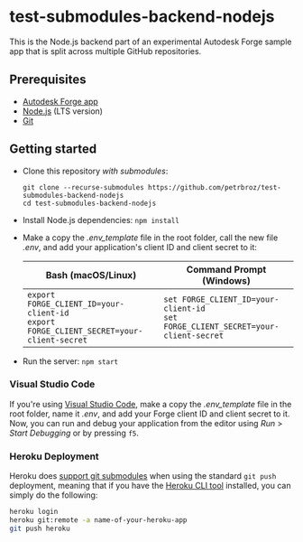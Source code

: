 # test-submodules-backend-nodejs

This is the Node.js backend part of an experimental Autodesk Forge sample app
that is split across multiple GitHub repositories.

## Prerequisites

- [Autodesk Forge app](https://forge.autodesk.com/en/docs/oauth/v2/tutorials/create-app)
- [Node.js](https://nodejs.org) (LTS version)
- [Git](https://git-scm.com)

## Getting started

- Clone this repository _with submodules_:
    ```
    git clone --recurse-submodules https://github.com/petrbroz/test-submodules-backend-nodejs
    cd test-submodules-backend-nodejs
    ```

- Install Node.js dependencies: `npm install`

- Make a copy the _.env\_template_ file in the root folder, call the new file _.env_,
and add your application's client ID and client secret to it:

    | Bash (macOS/Linux) | Command Prompt (Windows) |
    |--------------------|--------------------------|
    |`export FORGE_CLIENT_ID=your-client-id`<br>`export FORGE_CLIENT_SECRET=your-client-secret`|`set FORGE_CLIENT_ID=your-client-id`<br>`set FORGE_CLIENT_SECRET=your-client-secret`|

- Run the server: `npm start`

### Visual Studio Code

If you're using [Visual Studio Code](https://code.visualstudio.com), make a copy the _.env\_template_ file
in the root folder, name it _.env_, and add your Forge client ID and client secret to it.
Now, you can run and debug your application from the editor using _Run_ > _Start Debugging_ or by pressing `f5`.

### Heroku Deployment

Heroku does [support git submodules](https://devcenter.heroku.com/articles/git-submodules)
when using the standard `git push` deployment, meaning that if you have the [Heroku CLI tool](https://devcenter.heroku.com/articles/heroku-cli)
installed, you can simply do the following:

```bash
heroku login
heroku git:remote -a name-of-your-heroku-app
git push heroku
```